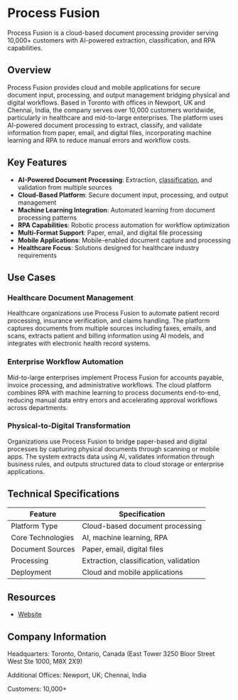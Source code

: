 # Process Fusion

Process Fusion is a cloud-based document processing provider serving 10,000+ customers with AI-powered extraction, classification, and RPA capabilities.

## Overview

Process Fusion provides cloud and mobile applications for secure document input, processing, and output management bridging physical and digital workflows. Based in Toronto with offices in Newport, UK and Chennai, India, the company serves over 10,000 customers worldwide, particularly in healthcare and mid-to-large enterprises. The platform uses AI-powered document processing to extract, classify, and validate information from paper, email, and digital files, incorporating machine learning and RPA to reduce manual errors and workflow costs.

## Key Features

- **AI-Powered Document Processing**: Extraction, [classification](../../capabilities/classification/index.md), and validation from multiple sources
- **Cloud-Based Platform**: Secure document input, processing, and output management
- **Machine Learning Integration**: Automated learning from document processing patterns
- **RPA Capabilities**: Robotic process automation for workflow optimization
- **Multi-Format Support**: Paper, email, and digital file processing
- **Mobile Applications**: Mobile-enabled document capture and processing
- **Healthcare Focus**: Solutions designed for healthcare industry requirements

## Use Cases

### Healthcare Document Management
Healthcare organizations use Process Fusion to automate patient record processing, insurance verification, and claims handling. The platform captures documents from multiple sources including faxes, emails, and scans, extracts patient and billing information using AI models, and integrates with electronic health record systems.

### Enterprise Workflow Automation
Mid-to-large enterprises implement Process Fusion for accounts payable, invoice processing, and administrative workflows. The cloud platform combines RPA with machine learning to process documents end-to-end, reducing manual data entry errors and accelerating approval workflows across departments.

### Physical-to-Digital Transformation
Organizations use Process Fusion to bridge paper-based and digital processes by capturing physical documents through scanning or mobile apps. The system extracts data using AI, validates information through business rules, and outputs structured data to cloud storage or enterprise applications.

## Technical Specifications

| Feature | Specification |
|---------|---------------|
| Platform Type | Cloud-based document processing |
| Core Technologies | AI, machine learning, RPA |
| Document Sources | Paper, email, digital files |
| Processing | Extraction, classification, validation |
| Deployment | Cloud and mobile applications |


## Resources

- [Website](https://www.processfusion.com)

## Company Information

Headquarters: Toronto, Ontario, Canada (East Tower 3250 Bloor Street West Ste 1000, M8X 2X9)

Additional Offices: Newport, UK; Chennai, India

Customers: 10,000+ 